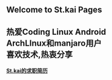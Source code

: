 ## Welcome to St.kai Pages
#### 
热爱Coding Linux Android  
ArchLInux和manjaro用户  
喜欢技术,热衷分享
----
#### [St.kai的求职简历](https://St-kai.github.io/CV)

